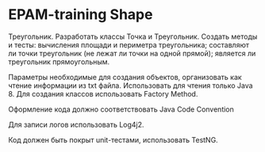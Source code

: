 # EPAM-training Shape

Треугольник. Разработать классы Точка и Треугольник. 
Создать методы и тесты: вычисления площади и периметра треугольника; составляют ли точки треугольник (не лежат ли точки на одной прямой);
является ли треугольник прямоугольным.

Параметры необходимые для создания объектов, организовать как чтение информации из txt файла. Использовать для чтения только Java 8. 
Для создания классов использовать Factory Method.

Оформление кода должно соответствовать Java Code Convention

Для записи логов использовать Log4j2.

Код должен быть покрыт unit-тестами, использовать TestNG.

